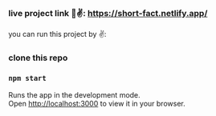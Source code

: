 

### live project link 💙✌️: https://short-fact.netlify.app/

you can run this project by ✌️:

###  clone this repo <br/>
### `npm start`

Runs the app in the development mode.\
Open [http://localhost:3000](http://localhost:3000) to view it in your browser.

